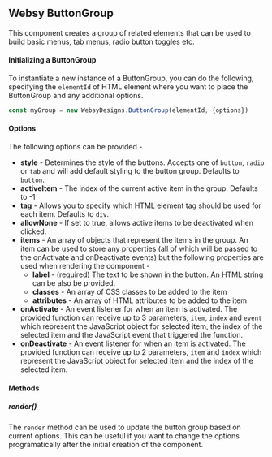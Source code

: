 ## Websy ButtonGroup
This component creates a group of related elements that can be used to build basic menus, tab menus, radio button toggles etc.

#### Initializing a ButtonGroup
To instantiate a new instance of a ButtonGroup, you can do the following, specifying the `elementId` of HTML element where you want to place the ButtonGroup and any additional options.
``` javascript
const myGroup = new WebsyDesigns.ButtonGroup(elementId, {options})
```

#### Options
The following options can be provided -
* **style** - Determines the style of the buttons. Accepts one of `button`, `radio` or `tab` and will add default styling to the button group. Defaults to `button`.
* **activeItem** - The index of the current active item in the group. Defaults to -1
* **tag** - Allows you to specify which HTML element tag should be used for each item. Defaults to `div`.
* **allowNone** - If set to true, allows active items to be deactivated when clicked.
* **items** - An array of objects that represent the items in the group. An item can be used to store any properties (all of which will be passed to the onActivate and onDeactivate events) but the following properties are used when rendering the component -
  * **label** - (required) The text to be shown in the button. An HTML string can be also be provided.
  * **classes** - An array of CSS classes to be added to the item
  * **attributes** - An array of HTML attributes to be added to the item
* **onActivate** - An event listener for when an item is activated. The provided function can receive up to 3 parameters, `item`, `index` and `event` which represent the JavaScript object for selected item, the index of the selected item and the JavaScript event that triggered the function.
* **onDeactivate** - An event listener for when an item is activated. The provided function can receive up to 2 parameters, `item` and `index` which represent the JavaScript object for selected item and the index of the selected item.

#### Methods

##### render()
The `render` method can be used to update the button group based on current options. This can be useful if you want to change the options programatically after the initial creation of the component.
